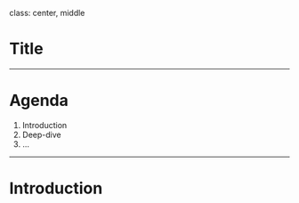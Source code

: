 
class: center, middle

# Title

---

# Agenda

1. Introduction
2. Deep-dive
3. ...

---

# Introduction

